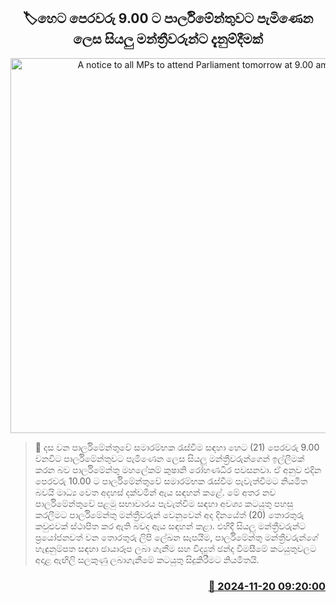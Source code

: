 <p align='center'><b><h2 align='center' title='A notice to all MPs to attend Parliament tomorrow at 9.00 am'>🏷හෙට පෙරවරු 9.00 ට පාර්ලිමේන්තුවට පැමිණෙන ලෙස සියලු මන්ත්‍රීවරුන්ට දැනුම්දීමක්</h2></b></p>
<p align='center'><img src='https://helakuru.sgp1.cdn.digitaloceanspaces.com/esana/images/lib/parliment-srilanka-new-thumb-1.jpg' width='600' alt='A notice to all MPs to attend Parliament tomorrow at 9.00 am'></p>

>📝 දස වන පාර්ලිමේන්තුවේ සමාරම්භක රැස්වීම සඳහා හෙට (21) පෙරවරු 9.00 වනවිට පාර්ලිමේන්තුවට පැමිණෙන ලෙස සියලු මන්ත්‍රීවරුන්ගෙන් ඉල්ලීමක් කරන බව පාර්ලිමේන්තු මහලේකම් කුෂානි රෝහණධීර පවසනවා.
ඒ අනුව එදින පෙරවරු 10.00 ට පාර්ලිමේන්තුවේ සමාරම්භක රැස්වීම පැවැත්වීමට නියමිත බවයි මාධ්‍ය වෙත අදහස් දක්වමින් ඇය සඳහන් කළේ.
මේ අතර නව පාර්ලිමේන්තුවේ පළමු සභාවාරය පැවැත්වීම සඳහා අවශ්‍ය කටයුතු පහසු කරලීමට පාර්ලිමේන්තු මන්ත්‍රීවරුන් වෙනුවෙන් අද දිනයේත් (20) තොරතුරු කවුළුවක් ස්ථාපිත කර ඇති බවද ඇය සඳහන් කළා.
එහිදී සියලු මන්ත්‍රීවරුන්ට ප්‍රයෝජනවත් වන තොරතුරු ලිපි ලේඛන සැපයීම, පාර්ලිමේන්තු මන්ත්‍රීවරුන්ගේ හැඳුනුම්පත සඳහා ඡායාරූප ලබා ගැනීම සහ විද්‍යුත් ඡන්ද විමසීමේ කටයුතුවලට අදාළ ඇඟිලි සලකුණු ලබාගැනීමේ කටයුතු සිදුකිරීමට නියමිතයි.


<h3 align='right'><a href='https://www.helakuru.lk/esana/p/105259/'>📅 2024-11-20 09:20:00</a></h3>
